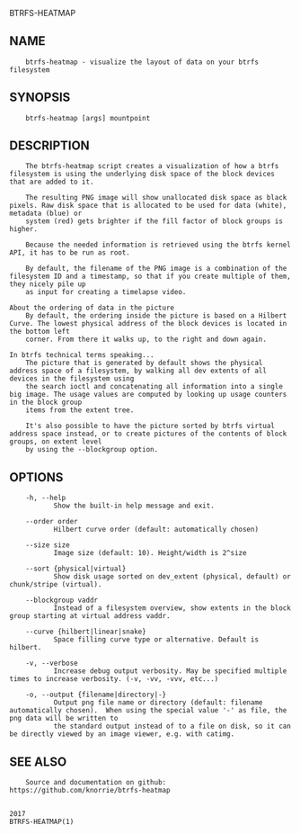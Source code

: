   BTRFS-HEATMAP
 
## NAME
        btrfs-heatmap - visualize the layout of data on your btrfs filesystem
 
## SYNOPSIS
        btrfs-heatmap [args] mountpoint
 
## DESCRIPTION
        The btrfs-heatmap script creates a visualization of how a btrfs filesystem is using the underlying disk space of the block devices that are added to it.
 
        The resulting PNG image will show unallocated disk space as black pixels. Raw disk space that is allocated to be used for data (white), metadata (blue) or
        system (red) gets brighter if the fill factor of block groups is higher.
 
        Because the needed information is retrieved using the btrfs kernel API, it has to be run as root.
 
        By default, the filename of the PNG image is a combination of the filesystem ID and a timestamp, so that if you create multiple of them, they nicely pile up
        as input for creating a timelapse video.
 
    About the ordering of data in the picture
        By default, the ordering inside the picture is based on a Hilbert Curve. The lowest physical address of the block devices is located in the bottom left
        corner. From there it walks up, to the right and down again.
 
    In btrfs technical terms speaking...
        The picture that is generated by default shows the physical address space of a filesystem, by walking all dev extents of all devices in the filesystem using
        the search ioctl and concatenating all information into a single big image. The usage values are computed by looking up usage counters in the block group
        items from the extent tree.
 
        It's also possible to have the picture sorted by btrfs virtual address space instead, or to create pictures of the contents of block groups, on extent level
        by using the --blockgroup option.
 
## OPTIONS
        -h, --help
               Show the built-in help message and exit.
 
        --order order
               Hilbert curve order (default: automatically chosen)
 
        --size size
               Image size (default: 10). Height/width is 2^size
 
        --sort {physical|virtual}
               Show disk usage sorted on dev_extent (physical, default) or chunk/stripe (virtual).
 
        --blockgroup vaddr
               Instead of a filesystem overview, show extents in the block group starting at virtual address vaddr.
 
        --curve {hilbert|linear|snake}
               Space filling curve type or alternative. Default is hilbert.
 
        -v, --verbose
               Increase debug output verbosity. May be specified multiple times to increase verbosity. (-v, -vv, -vvv, etc...)
 
        -o, --output {filename|directory|-}
               Output png file name or directory (default: filename automatically chosen).  When using the special value '-' as file, the png data will be written to
               the standard output instead of to a file on disk, so it can be directly viewed by an image viewer, e.g. with catimg.
 
## SEE ALSO
        Source and documentation on github: https://github.com/knorrie/btrfs-heatmap
 
                                                                                  2017                                                               BTRFS-HEATMAP(1)
